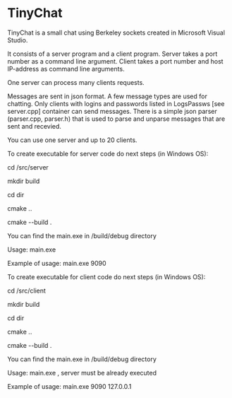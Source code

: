 # TinyChat
<p>TinyChat is a small chat using Berkeley sockets created in Microsoft Visual Studio.</p>
<p>It consists of a server program and a client program.
Server takes a port number as a command line argument. Client takes a port number and host IP-address as command line arguments.
<p>One server can process many clients requests.</p>
<p>Messages are sent in json format. A few message types are used for chatting. Only clients with logins and passwords listed in LogsPassws [see server.cpp] container can send messages.
There is a simple json parser (parser.cpp, parser.h) that is used to parse and unparse messages that are sent and recevied.</p>
<p>You can use one server and up to 20 clients. </p>
<p>To create executable for server code do next steps (in Windows OS):</p>
<p>cd /src/server</p>
<p>mkdir build</p>
<p>cd dir</p>
<p>cmake ..</p>
<p>cmake --build .</p>
<p>You can find the main.exe in /build/debug directory</p>
<p>Usage: main.exe <port></p>
<p>Example of usage: main.exe 9090 </p>
<p>To create executable for client code do next steps (in Windows OS):</p>
<p>cd /src/client</p>
<p>mkdir build</p>
<p>cd dir</p>
<p>cmake ..</p>
<p>cmake --build .</p>
<p>You can find the main.exe in /build/debug directory</p>
<p>Usage: main.exe <port> <IP-address>, server must be already executed</p>
<p>Example of usage: main.exe 9090 127.0.0.1</p>

